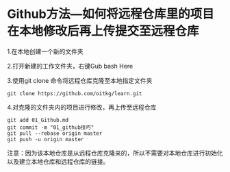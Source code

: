 # Github方法—如何将远程仓库里的项目在本地修改后再上传提交至远程仓库

1.在本地创建一个新的文件夹

2.打开新建的工作文件夹，右键Gub bash Here

3.使用git clone 命令将远程仓库克隆至本地指定文件夹

```
git clone https://github.com/oitkg/learn.git
```

4.对克隆的文件夹内的项目进行修改，再上传至远程仓库

```
git add 01_Github.md
git commit -m "01_github技巧"
git pull --rebase origin master
git push -u origin master
```

注意：因为该本地仓库是从远程仓库克隆来的，所以不需要对本地仓库进行初始化以及建立本地仓库和远程仓库的链接。


